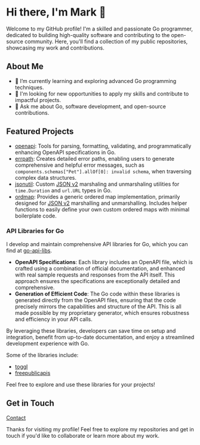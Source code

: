 # Hi there, I'm Mark 👋

Welcome to my GitHub profile! I'm a skilled and passionate Go programmer, dedicated to building high-quality software and contributing to the open-source community. Here, you'll find a collection of my public repositories, showcasing my work and contributions.

## About Me

- 🌱 I’m currently learning and exploring advanced Go programming techniques.
- 💼 I'm looking for new opportunities to apply my skills and contribute to impactful projects.
- 💬 Ask me about Go, software development, and open-source contributions.

## Featured Projects

- [openapi](https://github.com/MarkRosemaker/openapi?tab=readme-ov-file#badges): Tools for parsing, formatting, validating, and programmatically enhancing OpenAPI specifications in Go.
- [errpath](https://github.com/MarkRosemaker/errpath): Creates detailed error paths, enabling users to generate comprehensive and helpful error messages, such as `components.schemas["Pet"].allOf[0]: invalid schema`, when traversing complex data structures.
- [jsonutil](https://github.com/MarkRosemaker/jsonutil): Custom [JSON v2](https://github.com/go-json-experiment/json) marshaling and unmarshaling utilities for `time.Duration` and `url.URL` types in Go.
- [ordmap](https://github.com/MarkRosemaker/ordmap): Provides a generic ordered map implementation, primarily designed for [JSON v2](https://github.com/go-json-experiment/json) marshalling and unmarshalling. Includes helper functions to easily define your own custom ordered maps with minimal boilerplate code.

### API Libraries for Go

I develop and maintain comprehensive API libraries for Go, which you can find at [go-api-libs](https://github.com/go-api-libs).

- **OpenAPI Specifications**: Each library includes an OpenAPI file, which is crafted using a combination of official documentation, and enhanced with real sample requests and responses from the API itself. This approach ensures the specifications are exceptionally detailed and comprehensive.
- **Generation of Efficient Code**: The Go code within these libraries is generated directly from the OpenAPI files, ensuring that the code precisely mirrors the capabilities and structure of the API. This is all made possible by my proprietary generator, which ensures robustness and efficiency in your API calls.

By leveraging these libraries, developers can save time on setup and integration, benefit from up-to-date documentation, and enjoy a streamlined development experience with Go.

Some of the libraries include:
- [toggl](https://github.com/go-api-libs/toggl)
- [freepublicapis](https://github.com/go-api-libs/freepublicapis)

Feel free to explore and use these libraries for your projects!

## Get in Touch

<!-- 
TODO:
- [LinkedIn]()
- [Twitter]()
-->
[Contact](https://markgo.dev/contact)

Thanks for visiting my profile! Feel free to explore my repositories and get in touch if you'd like to collaborate or learn more about my work.